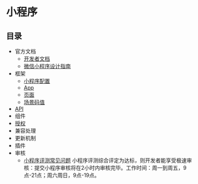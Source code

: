 # 小程序
## 目录
* 官方文档
  * [开发者文档](https://developers.weixin.qq.com/miniprogram/dev/index.html?t=19031317)
  * [微信小程序设计指南](https://developers.weixin.qq.com/miniprogram/design/index.html)
* 框架
  * [小程序配置](content/framework/config.md)
  * [App](content/framework/app.md)
  * [页面](content/framework/page.md)
  * [场景码值](content/framework/scene-list.md)
* [API](content/api.md)
* 组件
* [授权](content/authorize.md)
* 兼容处理
* 更新机制
* 插件
* 审核
  * [小程序评测常见问题](http://kf.qq.com/faq/190108BJnmUN190108RrEnqE.html) 小程序评测综合评定为达标，则开发者能享受极速审核：提交小程序审核将在2小时内审核完毕。工作时间：周一到周五，9点-21点；周六周日，9点-19点。